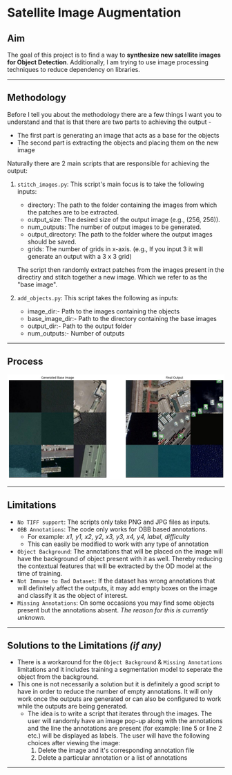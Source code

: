 # __Satellite Image Augmentation__

## __Aim__

The goal of this project is to find a way to __synthesize new satellite images for Object Detection__. Additionally, I am trying to use image processing techniques to reduce dependency on libraries. 

---
## __Methodology__

Before I tell you about the methodology there are a few things I want you to understand and that is that there are two parts to achieving the output -

- The first part is generating an image that acts as a base for the objects 
- The second part is extracting the objects and placing them on the new image

Naturally there are 2 main scripts that are responsible for achieving the output:

1. `stitch_images.py`: This script's main focus is to take the following inputs:
    - directory: The path to the folder containing the images from which the patches are to be extracted.
    - output_size: The desired size of the output image (e.g., (256, 256)).
    - num_outputs: The number of output images to be generated.
    - output_directory: The path to the folder where the output images should be saved.
    - grids: The number of grids in x-axis. (e.g., If you input 3 it will generate an output with a 3 x 3 grid)

    The script then randomly extract patches from the images present in the directiry and stitch together a new image. Which we refer to as the "base image".

2. `add_objects.py`: This script takes the following as inputs:
    - image_dir:- Path to the images containing the objects
    - base_image_dir:- Path to the directory containing the base images
    - output_dir:- Path to the output folder 
    - num_outputs:- Number of outputs
---
## __Process__
![Process](misc/output.png)

---
## __Limitations__

- `No TIFF support`: The scripts only take PNG and JPG files as inputs. 
- `OBB Annotations`: The code only works for OBB based annotations.
    - For example: _x1, y1, x2, y2, x3, y3, x4, y4, label, difficulty_
    - This can easily be modified to work with any type of annotation
- `Object Background`: The annotations that will be placed on the image will have the background of object present with it as well. Thereby reducing the contextual features that will be extracted by the OD model at the time of training.
- `Not Immune to Bad Dataset`: If the dataset has wrong annotations that will definitely affect the outputs, it may add empty boxes on the image and classify it as the object of interest.
- `Missing Annotations`: On some occasions you may find some objects present but the annotations absent. _The reason for this is currently unknown._

---
## __Solutions to the Limitations__ _(if any)_

- There is a workaround for the `Object Background` & `Missing Annotations` limitations and it includes training a segmentation model to seperate the object from the background.
- This one is not necessarily a solution but it is definitely a good script to have in order to reduce the number of empty annotations. It will only work once the outputs are generated or can also be configured to work while the outputs are being generated. 
    - The idea is to write a script that iterates through the images. The user will randomly have an image pop-up along with the annotations and the line the annotations are present (for example: line 5 or line 2 etc.) will be displayed as labels. The user will have the following choices after viewing the image:
        1. Delete the image and it's corresponding annotation file
        2. Delete a particular annotation or a list of annotations
---
